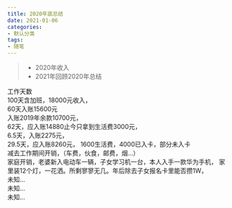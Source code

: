 ```yaml
---
title: 2020年底总结
date: 2021-01-06
categories:
- 默认分类
tags:
- 随笔
---
```


> * 2020年收入
> * 2021年回顾2020年总结

  <!-- more -->

工作天数  
100天含加班，18000元收入，  
60天入账15600元  
入账2019年余款10700元，  
62天，应入账14880止今只拿到生活费3000元，  
6.5天，入账2275元，  
29.5天，应入账8260元， 1600生活费，4000已入卡，部分未入卡  
减去工作期间开销，（车费，伙食，邮费，烟…）  
家庭开销，老婆新入电动车一辆，子女学习机一台，本人入手一款华为手机，
家里装12个灯，一花洒。所剩寥寥无几。年后除去子女报名卡里能否攒1W，  
未知…  
未知…  
未知…  

